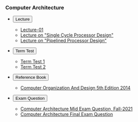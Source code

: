 ### Computer Architecture
- <button> Lecture </button>
    - [Lecture-01](./CA-MHN-Lecture%201.pdf)
    - [Lecture on "Single Cycle Processor Design"](./08-SingleCycleProcessor.pdf)
    - [Lecture on "Pipelined Processor Design"](./10-PipelinedProcessor.pdf)

- <button> Term Test  </button>
    - [Term Test 1](./Book/CSE311_190303020001_TT%2301.pdf)
    - [Term Test 2](./CSE311_190303020001_TT%2302.pdf)
- <button> Reference Book </button>
    - [Computer Organization And Design 5th Edition 2014](./Book/ComputerOrganizationAndDesign5thEdition2014.pdf)

- <button> Exam Question </button>
    - [Computer Architecture Mid Exam Question, Fall-2021](./Computer%20Architecture%20Mid%20Question.pdf)
    - [Computer Architecture Final Exam Question](./Computer-Architecture-Final-Exam.pdf)
